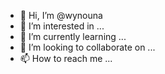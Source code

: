 - 👋 Hi, I’m @wynouna
- 👀 I’m interested in ...
- 🌱 I’m currently learning ...
- 💞️ I’m looking to collaborate on ...
- 📫 How to reach me ...

<!---
wynouna/wynouna is a ✨ special ✨ repository because its `README.md` (this file) appears on your GitHub profile.
You can click the Preview link to take a look at your changes.
--->
